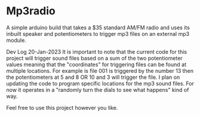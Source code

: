 # Mp3radio
A simple arduino build that takes a $35 standard AM/FM radio and uses its inbuilt speaker and potentiometers to trigger mp3 files on an external mp3 module.

Dev Log 20-Jan-2023
It is important to note that the current code for this project will trigger sound files based on a sum of the two potentiometer values meaning that the "coordinates" for triggering files can be found at multiple locations. For example is file 001 is triggered by the number 13 then the potentiometers at 5 and 8 OR 10 and 3 will trigger the file. 
I plan on updating the code to program specific locations for the mp3 sound files. For now it operates in a "randomly turn the dials to see what happens" kind of way.

Feel free to use this project however you like.
